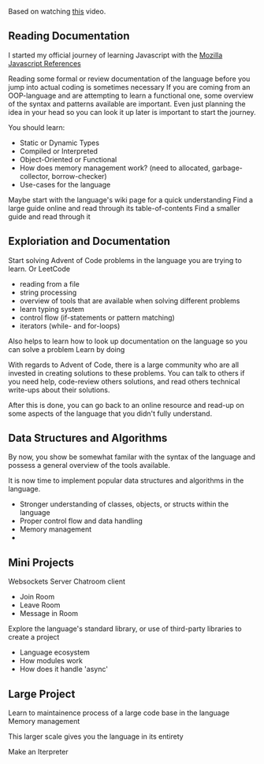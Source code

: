 
Based on watching [this](https://www.youtube.com/watch?v=E8cM12jRH7k) video.

## Reading Documentation

I started my official journey of learning Javascript with the [Mozilla Javascript References](https://developer.mozilla.org/en-US/docs/Web/JavaScript)

Reading some formal or review documentation of the language before you jump into actual coding is sometimes necessary
If you are coming from an OOP-language and are attempting to learn a functional one, some overview of the syntax and patterns available are important. Even just planning the idea in your head so you can look it up later is important to start the journey.

You should learn:
* Static or Dynamic Types
* Compiled or Interpreted
* Object-Oriented or Functional
* How does memory management work? (need to allocated, garbage-collector, borrow-checker)
* Use-cases for the language

Maybe start with the language's wiki page for a quick understanding
Find a large guide online and read through its table-of-contents
Find a smaller guide and read through it

## Exploriation and Documentation

Start solving Advent of Code problems in the language you are trying to learn.
Or LeetCode

* reading from a file
* string processing
* overview of tools that are available when solving different problems
* learn typing system
* control flow (if-statements or pattern matching)
* iterators (while- and for-loops)

Also helps to learn how to look up documentation on the language so you can solve a problem
Learn by doing

With regards to Advent of Code, there is a large community who are all invested in creating solutions to these problems. You can talk to others if you need help, code-review others solutions, and read others technical write-ups about their solutions.

After this is done, you can go back to an online resource and read-up on some aspects of the language that you didn't fully understand.

## Data Structures and Algorithms

By now, you show be somewhat familar with the syntax of the language and possess a general overview of the tools available.

It is now time to implement popular data structures and algorithms in the language.

* Stronger understanding of classes, objects, or structs within the language
* Proper control flow and data handling
* Memory management
* 

## Mini Projects 

Websockets Server
Chatroom client
* Join Room
* Leave Room
* Message in Room

Explore the language's standard library, or use of third-party libraries to create a project
* Language ecosystem
* How modules work
* How does it handle 'async'

## Large Project

Learn to maintainence process of a large code base in the language
Memory management

This larger scale gives you the language in its entirety

Make an Iterpreter